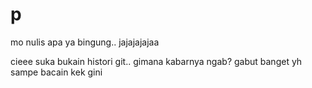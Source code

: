 # p #
mo nulis apa ya bingung..
jajajajajaa

cieee suka bukain histori git..
gimana kabarnya ngab?
gabut banget yh sampe bacain kek gini
